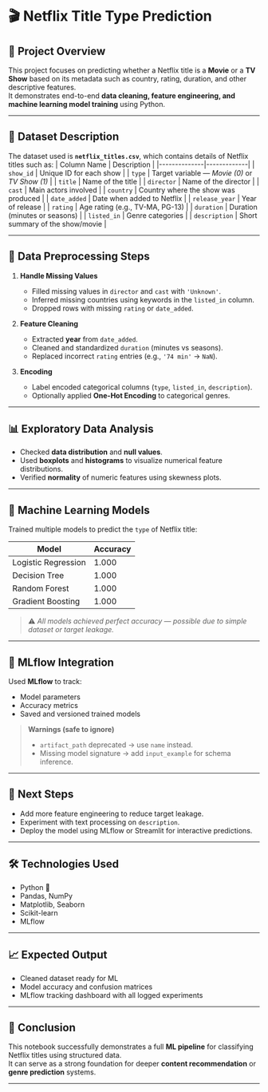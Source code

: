 
# 🎬 Netflix Title Type Prediction

## 📘 Project Overview
This project focuses on predicting whether a Netflix title is a **Movie** or a **TV Show** based on its metadata such as country, rating, duration, and other descriptive features.  
It demonstrates end-to-end **data cleaning, feature engineering, and machine learning model training** using Python.

---

## 📂 Dataset Description
The dataset used is **`netflix_titles.csv`**, which contains details of Netflix titles such as:
| Column Name | Description |
|--------------|-------------|
| `show_id` | Unique ID for each show |
| `type` | Target variable — *Movie (0)* or *TV Show (1)* |
| `title` | Name of the title |
| `director` | Name of the director |
| `cast` | Main actors involved |
| `country` | Country where the show was produced |
| `date_added` | Date when added to Netflix |
| `release_year` | Year of release |
| `rating` | Age rating (e.g., TV-MA, PG-13) |
| `duration` | Duration (minutes or seasons) |
| `listed_in` | Genre categories |
| `description` | Short summary of the show/movie |

---

## 🧹 Data Preprocessing Steps
1. **Handle Missing Values**
   - Filled missing values in `director` and `cast` with `'Unknown'`.
   - Inferred missing countries using keywords in the `listed_in` column.
   - Dropped rows with missing `rating` or `date_added`.

2. **Feature Cleaning**
   - Extracted **year** from `date_added`.
   - Cleaned and standardized `duration` (minutes vs seasons).
   - Replaced incorrect `rating` entries (e.g., `'74 min'` → `NaN`).

3. **Encoding**
   - Label encoded categorical columns (`type`, `listed_in`, `description`).
   - Optionally applied **One-Hot Encoding** to categorical genres.

---

## 📊 Exploratory Data Analysis
- Checked **data distribution** and **null values**.
- Used **boxplots** and **histograms** to visualize numerical feature distributions.
- Verified **normality** of numeric features using skewness plots.

---

## 🤖 Machine Learning Models
Trained multiple models to predict the `type` of Netflix title:

| Model | Accuracy |
|--------|-----------|
| Logistic Regression | 1.000 |
| Decision Tree | 1.000 |
| Random Forest | 1.000 |
| Gradient Boosting | 1.000 |

> ⚠️ *All models achieved perfect accuracy — possible due to simple dataset or target leakage.*

---

## 🧪 MLflow Integration
Used **MLflow** to track:
- Model parameters  
- Accuracy metrics  
- Saved and versioned trained models  

> **Warnings (safe to ignore)**  
> - `artifact_path` deprecated → use `name` instead.  
> - Missing model signature → add `input_example` for schema inference.

---

## 🧩 Next Steps
- Add more feature engineering to reduce target leakage.  
- Experiment with text processing on `description`.  
- Deploy the model using MLflow or Streamlit for interactive predictions.

---

## 🛠️ Technologies Used
- Python 🐍  
- Pandas, NumPy  
- Matplotlib, Seaborn  
- Scikit-learn  
- MLflow  

---

## 📈 Expected Output
- Cleaned dataset ready for ML  
- Model accuracy and confusion matrices  
- MLflow tracking dashboard with all logged experiments  

---

## 🏁 Conclusion
This notebook successfully demonstrates a full **ML pipeline** for classifying Netflix titles using structured data.  
It can serve as a strong foundation for deeper **content recommendation** or **genre prediction** systems.

---
